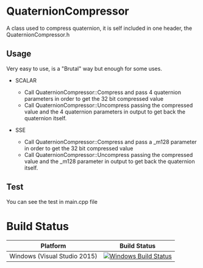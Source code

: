 # QuaternionCompressor

A class used to compress quaternion, it is self included in one header, the QuaternionCompressor.h

## Usage

Very easy to use, is a "Brutal" way but enough for some uses.

- SCALAR
	- Call QuaternionCompressor::Compress and pass 4 quaternion parameters in order to get the 32 bit compressed value 
	- Call QuaternionCompressor::Uncompress passing the compressed value and the 4 quaternion parameters in output to get back the quaternion itself.

- SSE
	- Call QuaternionCompressor::Compress and pass a _m128 parameter in order to get the 32 bit compressed value 
	- Call QuaternionCompressor::Uncompress passing the compressed value and the _m128 parameter in output to get back the quaternion itself.

## Test

You can see the test in main.cpp file


# Build Status

| Platform | Build Status |
|:--------:|:------------:|
| Windows (Visual Studio 2015) | [![Windows Build Status](https://ci.appveyor.com/api/projects/status/github/kabalmcblade/quaternioncompressor?branch=master&svg=true)](https://ci.appveyor.com/project/kabalmcblade/quaternioncompressor) |